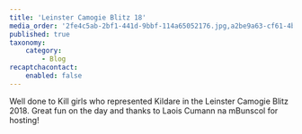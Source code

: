 ```yaml
---
title: 'Leinster Camogie Blitz 18'
media_order: '2fe4c5ab-2bf1-441d-9bbf-114a65052176.jpg,a2be9a63-cf61-4b9d-ac15-5d206a8d7d60.jpg,b9ada79a-1cc1-4452-ae1c-112206ec99fd.jpg,cc61eec7-1e64-4236-ae6e-f9ffc8fd179c.jpg,e9943af3-926b-4ef9-a253-90648c7b648c.jpg,f22ecf5d-c0f7-403b-a32a-ff157c186d81.jpg'
published: true
taxonomy:
    category:
        - Blog
recaptchacontact:
    enabled: false
---
```


Well done to Kill girls who represented Kildare in the Leinster Camogie Blitz 2018. Great fun on the day and thanks to Laois Cumann na mBunscol for hosting!